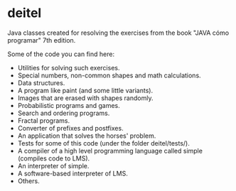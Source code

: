 # deitel
Java classes created for resolving the exercises from the book "JAVA cómo programar" 7th edition.

Some of the code you can find here:
* Utilities for solving such exercises.
* Special numbers, non-common shapes and math calculations.
* Data structures.
* A program like paint (and some little variants).
* Images that are erased with shapes randomly.
* Probabilistic programs and games.
* Search and ordering programs.
* Fractal programs.
* Converter of prefixes and postfixes.
* An application that solves the horses' problem.
* Tests for some of this code (under the folder deitel/tests/).
* A compiler of a high level programming language called simple (compiles code to LMS).
* An interpreter of simple.
* A software-based interpreter of LMS.
* Others.
